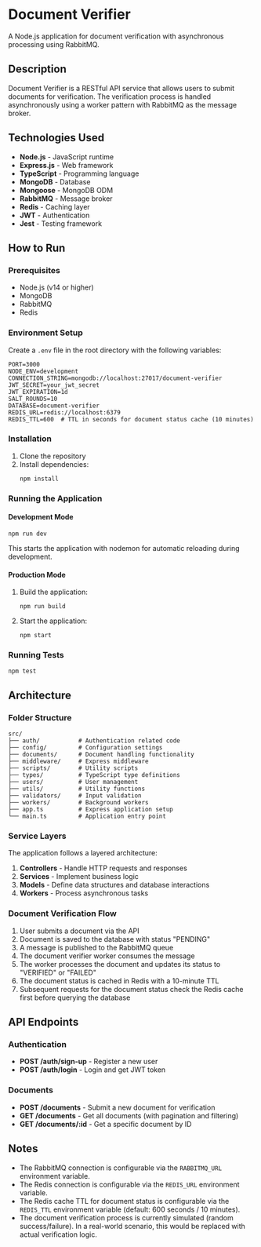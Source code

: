 # Document Verifier

A Node.js application for document verification with asynchronous processing using RabbitMQ.

## Description

Document Verifier is a RESTful API service that allows users to submit documents for verification. The verification process is handled asynchronously using a worker pattern with RabbitMQ as the message broker.

## Technologies Used

- **Node.js** - JavaScript runtime
- **Express.js** - Web framework
- **TypeScript** - Programming language
- **MongoDB** - Database
- **Mongoose** - MongoDB ODM
- **RabbitMQ** - Message broker
- **Redis** - Caching layer
- **JWT** - Authentication
- **Jest** - Testing framework

## How to Run

### Prerequisites

- Node.js (v14 or higher)
- MongoDB
- RabbitMQ
- Redis

### Environment Setup

Create a `.env` file in the root directory with the following variables:

```
PORT=3000
NODE_ENV=development
CONNECTION_STRING=mongodb://localhost:27017/document-verifier
JWT_SECRET=your_jwt_secret
JWT_EXPIRATION=1d
SALT_ROUNDS=10
DATABASE=document-verifier
REDIS_URL=redis://localhost:6379
REDIS_TTL=600  # TTL in seconds for document status cache (10 minutes)
```

### Installation

1. Clone the repository
2. Install dependencies:
   ```
   npm install
   ```

### Running the Application

#### Development Mode

```
npm run dev
```

This starts the application with nodemon for automatic reloading during development.

#### Production Mode

1. Build the application:
   ```
   npm run build
   ```

2. Start the application:
   ```
   npm start
   ```

### Running Tests

```
npm test
```

## Architecture

### Folder Structure

```
src/
├── auth/           # Authentication related code
├── config/         # Configuration settings
├── documents/      # Document handling functionality
├── middleware/     # Express middleware
├── scripts/        # Utility scripts
├── types/          # TypeScript type definitions
├── users/          # User management
├── utils/          # Utility functions
├── validators/     # Input validation
├── workers/        # Background workers
├── app.ts          # Express application setup
└── main.ts         # Application entry point
```

### Service Layers

The application follows a layered architecture:

1. **Controllers** - Handle HTTP requests and responses
2. **Services** - Implement business logic
3. **Models** - Define data structures and database interactions
4. **Workers** - Process asynchronous tasks

### Document Verification Flow

1. User submits a document via the API
2. Document is saved to the database with status "PENDING"
3. A message is published to the RabbitMQ queue
4. The document verifier worker consumes the message
5. The worker processes the document and updates its status to "VERIFIED" or "FAILED"
6. The document status is cached in Redis with a 10-minute TTL
7. Subsequent requests for the document status check the Redis cache first before querying the database

## API Endpoints

### Authentication

- **POST /auth/sign-up** - Register a new user
- **POST /auth/login** - Login and get JWT token

### Documents

- **POST /documents** - Submit a new document for verification
- **GET /documents** - Get all documents (with pagination and filtering)
- **GET /documents/:id** - Get a specific document by ID

## Notes

- The RabbitMQ connection is configurable via the `RABBITMQ_URL` environment variable.
- The Redis connection is configurable via the `REDIS_URL` environment variable.
- The Redis cache TTL for document status is configurable via the `REDIS_TTL` environment variable (default: 600 seconds / 10 minutes).
- The document verification process is currently simulated (random success/failure). In a real-world scenario, this would be replaced with actual verification logic.
